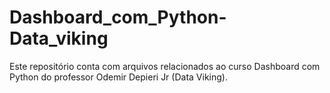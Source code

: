 # Dashboard_com_Python-Data_viking

Este repositório conta com arquivos relacionados ao curso Dashboard com Python do professor Odemir Depieri Jr (Data Viking).
